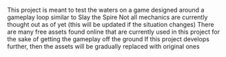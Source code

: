 This project is meant to test the waters on a game designed around a gameplay loop similar to Slay the Spire
Not all mechanics are currently thought out as of yet (this will be updated if the situation changes)
There are many free assets found online that are currently used in this project for the sake of getting the gameplay off the ground
If this project develops further, then the assets will be gradually replaced with original ones
